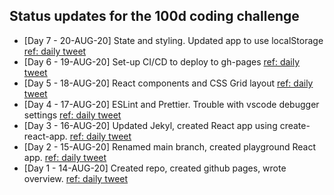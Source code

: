 ## Status updates for the 100d coding challenge

- [Day 7 - 20-AUG-20] State and styling. Updated app to use localStorage [ref: daily tweet](https://twitter.com/digory/status/1296220427178479616)
- [Day 6 - 19-AUG-20] Set-up CI/CD to deploy to gh-pages [ref: daily tweet](https://twitter.com/digory/status/1295851951121289217)
- [Day 5 - 18-AUG-20] React components and CSS Grid layout [ref: daily tweet](https://twitter.com/digory/status/1295465162904723458)
- [Day 4 - 17-AUG-20] ESLint and Prettier. Trouble with vscode debugger settings [ref: daily tweet](https://twitter.com/digory/status/1295152468678963200)
- [Day 3 - 16-AUG-20] Updated Jekyl, created React app using create-react-app. [ref: daily tweet](https://twitter.com/digory/status/1294798915275902976)
- [Day 2 - 15-AUG-20] Renamed main branch, created playground React app. [ref: daily tweet](https://twitter.com/digory/status/1294409872084066304)
- [Day 1 - 14-AUG-20] Created repo, created github pages, wrote overview. [ref: daily tweet](https://twitter.com/digory/status/1294191612537352192)

